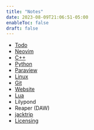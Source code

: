 ```yaml
---
title: "Notes"
date: 2023-08-09T21:06:51-05:00
enableToc: false
draft: false
---
```


- [Todo](notes/todo.md)
- [Neovim](notes/neovim.md)
- [C++](notes/c++.md)
- [Python](notes/python.md)
- [Paraview](notes/paraview.md)
- [Linux](notes/linux.md)
- [Git](notes/git.md)
- [Website](notes/website.md)
- [Lua](notes/lua.md)
- Lilypond
- Reaper (DAW)
- [jacktrip](notes/jacktrip.md)
- [Licensing](notes/licensing.md)
